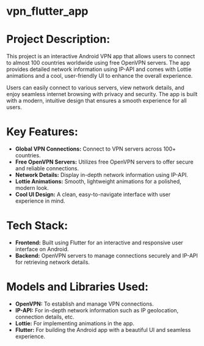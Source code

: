 # vpn_flutter_app
# Project Description:
This project is an interactive Android VPN app that allows users to connect to almost 100 countries worldwide using free OpenVPN servers. The app provides detailed network information using IP-API and comes with Lottie animations and a cool, user-friendly UI to enhance the overall experience.

Users can easily connect to various servers, view network details, and enjoy seamless internet browsing with privacy and security. The app is built with a modern, intuitive design that ensures a smooth experience for all users.

# Key Features:
* **Global VPN Connections:** Connect to VPN servers across 100+ countries.
* **Free OpenVPN Servers:** Utilizes free OpenVPN servers to offer secure and reliable connections.
* **Network Details:** Display in-depth network information using IP-API.
* **Lottie Animations:** Smooth, lightweight animations for a polished, modern look.
* **Cool UI Design:** A clean, easy-to-navigate interface with user experience in mind.

# Tech Stack:
* **Frontend:** Built using Flutter for an interactive and responsive user interface on Android.
* **Backend:** OpenVPN servers to manage connections securely and IP-API for retrieving network details.

# Models and Libraries Used:
* **OpenVPN:** To establish and manage VPN connections.
* **IP-API:** For in-depth network information such as IP geolocation, connection details, etc.
* **Lottie:** For implementing animations in the app.
* **Flutter:** For building the Android app with a beautiful UI and seamless experience.
